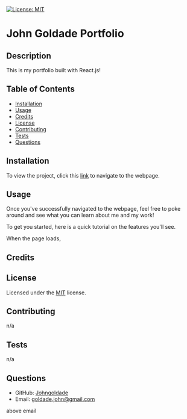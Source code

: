 [![License: MIT](https://img.shields.io/badge/License-MIT-yellow.svg)](https://opensource.org/licenses/MIT)

# John Goldade Portfolio

## Description

This is my portfolio built with React.js!

## Table of Contents

- [Installation](#installation)
- [Usage](#usage)
- [Credits](#credits)
- [License](#license)
- [Contributing](#contributing)
- [Tests](#tests)
- [Questions](#questions)

## Installation

To view the project, click this [link](https://johngoldadeportfolio.netlify.app/) to navigate to the webpage.

## Usage

Once you've successfully navigated to the webpage, feel free to poke around and see what you can learn about me and my work! 

To get you started, here is a quick tutorial on the features you'll see.

When the page loads, 

## Credits



## License

Licensed under the [MIT](https://github.com/github/choosealicense.com/blob/gh-pages/_licenses/mit.txt) license.

## Contributing

n/a 

## Tests

n/a

## Questions

- GitHub: [Johngoldade](https://github.com/Johngoldade)
- Email: [goldade.john@gmail.com](mailto:goldade.john@gmail.com)

above email
